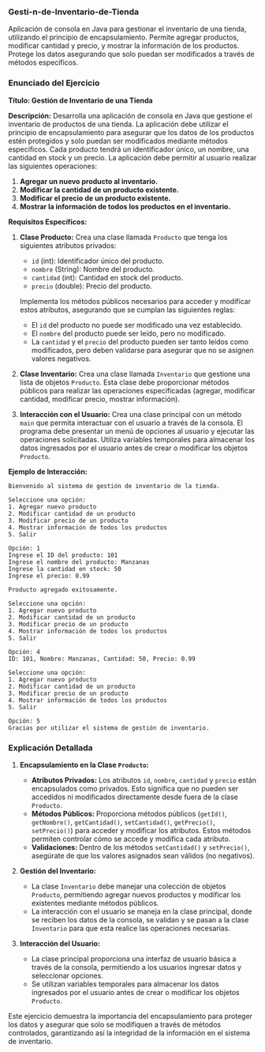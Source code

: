 ### Gesti-n-de-Inventario-de-Tienda

Aplicación de consola en Java para gestionar el inventario de una tienda, utilizando el principio de encapsulamiento. Permite agregar productos, modificar cantidad y precio, y mostrar la información de los productos. Protege los datos asegurando que solo puedan ser modificados a través de métodos específicos.

### Enunciado del Ejercicio

**Título: Gestión de Inventario de una Tienda**

**Descripción:**
Desarrolla una aplicación de consola en Java que gestione el inventario de productos de una tienda. La aplicación debe utilizar el principio de encapsulamiento para asegurar que los datos de los productos estén protegidos y solo puedan ser modificados mediante métodos específicos. Cada producto tendrá un identificador único, un nombre, una cantidad en stock y un precio. La aplicación debe permitir al usuario realizar las siguientes operaciones:

1. **Agregar un nuevo producto al inventario.**
2. **Modificar la cantidad de un producto existente.**
3. **Modificar el precio de un producto existente.**
4. **Mostrar la información de todos los productos en el inventario.**

**Requisitos Específicos:**

1. **Clase Producto:** Crea una clase llamada `Producto` que tenga los siguientes atributos privados:
    - `id` (int): Identificador único del producto.
    - `nombre` (String): Nombre del producto.
    - `cantidad` (int): Cantidad en stock del producto.
    - `precio` (double): Precio del producto.

   Implementa los métodos públicos necesarios para acceder y modificar estos atributos, asegurando que se cumplan las siguientes reglas:
    - El `id` del producto no puede ser modificado una vez establecido.
    - El `nombre` del producto puede ser leído, pero no modificado.
    - La `cantidad` y el `precio` del producto pueden ser tanto leídos como modificados, pero deben validarse para asegurar que no se asignen valores negativos.

2. **Clase Inventario:** Crea una clase llamada `Inventario` que gestione una lista de objetos `Producto`. Esta clase debe proporcionar métodos públicos para realizar las operaciones especificadas (agregar, modificar cantidad, modificar precio, mostrar información).

3. **Interacción con el Usuario:** Crea una clase principal con un método `main` que permita interactuar con el usuario a través de la consola. El programa debe presentar un menú de opciones al usuario y ejecutar las operaciones solicitadas. Utiliza variables temporales para almacenar los datos ingresados por el usuario antes de crear o modificar los objetos `Producto`.

**Ejemplo de Interacción:**

```
Bienvenido al sistema de gestión de inventario de la tienda.

Seleccione una opción:
1. Agregar nuevo producto
2. Modificar cantidad de un producto
3. Modificar precio de un producto
4. Mostrar información de todos los productos
5. Salir

Opción: 1
Ingrese el ID del producto: 101
Ingrese el nombre del producto: Manzanas
Ingrese la cantidad en stock: 50
Ingrese el precio: 0.99

Producto agregado exitosamente.

Seleccione una opción:
1. Agregar nuevo producto
2. Modificar cantidad de un producto
3. Modificar precio de un producto
4. Mostrar información de todos los productos
5. Salir

Opción: 4
ID: 101, Nombre: Manzanas, Cantidad: 50, Precio: 0.99

Seleccione una opción:
1. Agregar nuevo producto
2. Modificar cantidad de un producto
3. Modificar precio de un producto
4. Mostrar información de todos los productos
5. Salir

Opción: 5
Gracias por utilizar el sistema de gestión de inventario.
```

### Explicación Detallada

1. **Encapsulamiento en la Clase `Producto`:**
   - **Atributos Privados:** Los atributos `id`, `nombre`, `cantidad` y `precio` están encapsulados como privados. Esto significa que no pueden ser accedidos ni modificados directamente desde fuera de la clase `Producto`.
   - **Métodos Públicos:** Proporciona métodos públicos (`getId()`, `getNombre()`, `getCantidad()`, `setCantidad()`, `getPrecio()`, `setPrecio()`) para acceder y modificar los atributos. Estos métodos permiten controlar cómo se accede y modifica cada atributo.
   - **Validaciones:** Dentro de los métodos `setCantidad()` y `setPrecio()`, asegúrate de que los valores asignados sean válidos (no negativos).

2. **Gestión del Inventario:**
   - La clase `Inventario` debe manejar una colección de objetos `Producto`, permitiendo agregar nuevos productos y modificar los existentes mediante métodos públicos.
   - La interacción con el usuario se maneja en la clase principal, donde se reciben los datos de la consola, se validan y se pasan a la clase `Inventario` para que esta realice las operaciones necesarias.

3. **Interacción del Usuario:**
   - La clase principal proporciona una interfaz de usuario básica a través de la consola, permitiendo a los usuarios ingresar datos y seleccionar opciones.
   - Se utilizan variables temporales para almacenar los datos ingresados por el usuario antes de crear o modificar los objetos `Producto`.

Este ejercicio demuestra la importancia del encapsulamiento para proteger los datos y asegurar que solo se modifiquen a través de métodos controlados, garantizando así la integridad de la información en el sistema de inventario.
